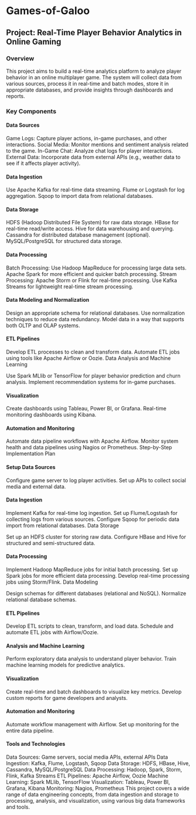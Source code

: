 # Games-of-Galoo
## Project: Real-Time Player Behavior Analytics in Online Gaming
### Overview
This project aims to build a real-time analytics platform to analyze player behavior in an online multiplayer game. The system will collect data from various sources, process it in real-time and batch modes, store it in appropriate databases, and provide insights through dashboards and reports.

### Key Components
#### Data Sources

Game Logs: Capture player actions, in-game purchases, and other interactions.
Social Media: Monitor mentions and sentiment analysis related to the game.
In-Game Chat: Analyze chat logs for player interactions.
External Data: Incorporate data from external APIs (e.g., weather data to see if it affects player activity).

#### Data Ingestion

Use Apache Kafka for real-time data streaming.
Flume or Logstash for log aggregation.
Sqoop to import data from relational databases.

#### Data Storage

HDFS (Hadoop Distributed File System) for raw data storage.
HBase for real-time read/write access.
Hive for data warehousing and querying.
Cassandra for distributed database management (optional).
MySQL/PostgreSQL for structured data storage.

#### Data Processing

Batch Processing:
Use Hadoop MapReduce for processing large data sets.
Apache Spark for more efficient and quicker batch processing.
Stream Processing:
Apache Storm or Flink for real-time processing.
Use Kafka Streams for lightweight real-time stream processing.

#### Data Modeling and Normalization

Design an appropriate schema for relational databases.
Use normalization techniques to reduce data redundancy.
Model data in a way that supports both OLTP and OLAP systems.

#### ETL Pipelines

Develop ETL processes to clean and transform data.
Automate ETL jobs using tools like Apache Airflow or Oozie.
Data Analysis and Machine Learning

Use Spark MLlib or TensorFlow for player behavior prediction and churn analysis.
Implement recommendation systems for in-game purchases.

#### Visualization

Create dashboards using Tableau, Power BI, or Grafana.
Real-time monitoring dashboards using Kibana.

#### Automation and Monitoring

Automate data pipeline workflows with Apache Airflow.
Monitor system health and data pipelines using Nagios or Prometheus.
Step-by-Step Implementation Plan

#### Setup Data Sources

Configure game server to log player activities.
Set up APIs to collect social media and external data.

#### Data Ingestion

Implement Kafka for real-time log ingestion.
Set up Flume/Logstash for collecting logs from various sources.
Configure Sqoop for periodic data import from relational databases.
Data Storage

Set up an HDFS cluster for storing raw data.
Configure HBase and Hive for structured and semi-structured data.

#### Data Processing

Implement Hadoop MapReduce jobs for initial batch processing.
Set up Spark jobs for more efficient data processing.
Develop real-time processing jobs using Storm/Flink.
Data Modeling

Design schemas for different databases (relational and NoSQL).
Normalize relational database schemas.

#### ETL Pipelines

Develop ETL scripts to clean, transform, and load data.
Schedule and automate ETL jobs with Airflow/Oozie.

#### Analysis and Machine Learning

Perform exploratory data analysis to understand player behavior.
Train machine learning models for predictive analytics.

#### Visualization

Create real-time and batch dashboards to visualize key metrics.
Develop custom reports for game developers and analysts.

#### Automation and Monitoring

Automate workflow management with Airflow.
Set up monitoring for the entire data pipeline.

#### Tools and Technologies
Data Sources: Game servers, social media APIs, external APIs
Data Ingestion: Kafka, Flume, Logstash, Sqoop
Data Storage: HDFS, HBase, Hive, Cassandra, MySQL/PostgreSQL
Data Processing: Hadoop, Spark, Storm, Flink, Kafka Streams
ETL Pipelines: Apache Airflow, Oozie
Machine Learning: Spark MLlib, TensorFlow
Visualization: Tableau, Power BI, Grafana, Kibana
Monitoring: Nagios, Prometheus
This project covers a wide range of data engineering concepts, from data ingestion and storage to processing, analysis, and visualization, using various big data frameworks and tools.
